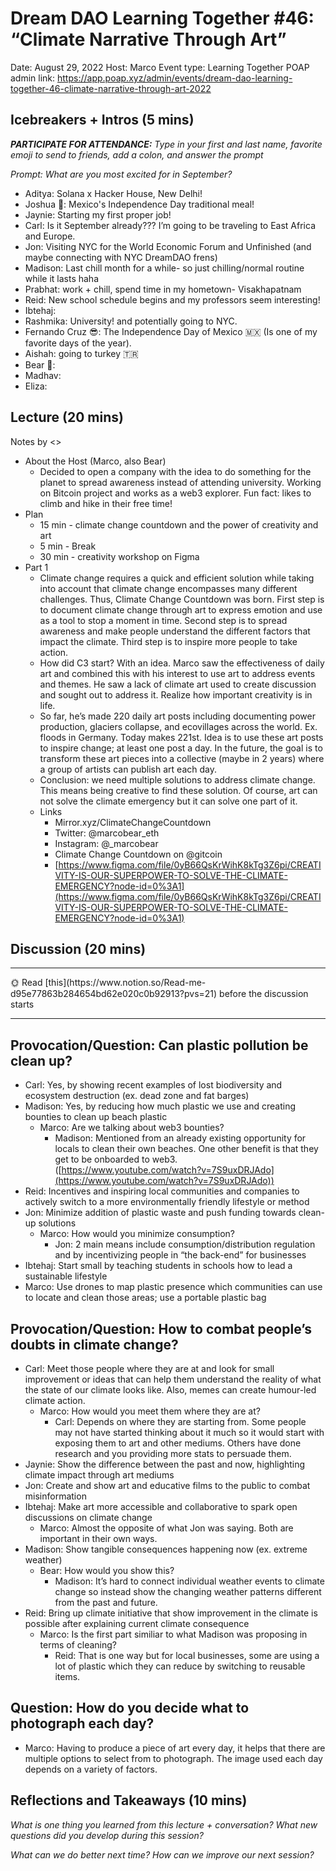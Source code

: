 # Dream DAO Learning Together #46: “Climate Narrative Through Art”

Date: August 29, 2022
Host: Marco
Event type: Learning Together
POAP admin link: https://app.poap.xyz/admin/events/dream-dao-learning-together-46-climate-narrative-through-art-2022

## Icebreakers + Intros (5 mins)

***PARTICIPATE FOR ATTENDANCE:** Type in your first and last name, favorite emoji to send to friends, add a colon, and answer the prompt*

*Prompt: What are you most excited for in September?*

- Aditya: Solana x Hacker House, New Delhi!
- Joshua 🙌: Mexico's Independence Day traditional meal!
- Jaynie: Starting my first proper job!
- Carl: Is it September already??? I’m going to be traveling to East Africa and Europe.
- Jon: Visiting NYC for the World Economic Forum and Unfinished (and maybe connecting with NYC DreamDAO frens)
- Madison: Last chill month for a while- so just chilling/normal routine while it lasts haha
- Prabhat: work + chill, spend time in my hometown- Visakhapatnam
- Reid: New school schedule begins and my professors seem interesting!
- Ibtehaj:
- Rashmika: University! and potentially going to NYC.
- Fernando Cruz 😎: The Independence Day of Mexico 🇲🇽 (Is one of my favorite days of the year).
- Aishah: going to turkey 🇹🇷
- Bear 🐻:
- Madhav:
- Eliza:

## Lecture (20 mins)

Notes by <>

- About the Host (Marco, also Bear)
    - Decided to open a company with the idea to do something for the planet to spread awareness instead of attending university. Working on Bitcoin project and works as a web3 explorer. Fun fact: likes to climb and hike in their free time!
- Plan
    - 15 min - climate change countdown and the power of creativity and art
    - 5 min - Break
    - 30 min - creativity workshop on Figma
- Part 1
    - Climate change requires a quick and efficient solution while taking into account that climate change encompasses many different challenges. Thus, Climate Change Countdown was born. First step is to document climate change through art to express emotion and use as a tool to stop a moment in time. Second step is to spread awareness and make people understand the different factors that impact the climate. Third step is to inspire more people to take action.
    - How did C3 start? With an idea. Marco saw the effectiveness of daily art and combined this with his interest to use art to address events and themes. He saw a lack of climate art used to create discussion and sought out to address it. Realize how important creativity is in life.
    - So far, he’s made 220 daily art posts including documenting power production, glaciers collapse, and ecovillages across the world. Ex. floods in Germany. Today makes 221st. Idea is to use these art posts to inspire change; at least one post a day. In the future, the goal is to transform these art pieces into a collective (maybe in 2 years) where a group of artists can publish art each day.
    - Conclusion: we need multiple solutions to address climate change. This means being creative to find these solution. Of course, art can not solve the climate emergency but it can solve one part of it.
    - Links
        - Mirror.xyz/ClimateChangeCountdown
        - Twitter: @marcobear_eth
        - Instagram: @_marcobear
        - Climate Change Countdown on @gitcoin
        - [https://www.figma.com/file/0yB66QsKrWihK8kTg3Z6pi/CREATIVITY-IS-OUR-SUPERPOWER-TO-SOLVE-THE-CLIMATE-EMERGENCY?node-id=0%3A1](https://www.figma.com/file/0yB66QsKrWihK8kTg3Z6pi/CREATIVITY-IS-OUR-SUPERPOWER-TO-SOLVE-THE-CLIMATE-EMERGENCY?node-id=0%3A1)

## Discussion (20 mins)

---

<aside>
🌞 Read [this](https://www.notion.so/Read-me-d95e77863b284654bd62e020c0b92913?pvs=21) before the discussion starts

</aside>

---

## Provocation/Question: Can plastic pollution be clean up?

- Carl: Yes, by showing recent examples of lost biodiversity and ecosystem destruction (ex. dead zone and fat barges)
- Madison: Yes, by reducing how much plastic we use and creating bounties to clean up beach plastic
    - Marco: Are we talking about web3 bounties?
        - Madison: Mentioned from an already existing opportunity for locals to clean their own beaches. One other benefit is that they get to be onboarded to web3.  ([https://www.youtube.com/watch?v=7S9uxDRJAdo](https://www.youtube.com/watch?v=7S9uxDRJAdo))
- Reid: Incentives and inspiring local communities and companies to actively switch to a more environmentally friendly lifestyle or method
- Jon: Minimize addition of plastic waste and push funding towards clean-up solutions
    - Marco: How would you minimize consumption?
        - Jon: 2 main means include consumption/distribution regulation and by incentivizing people in “the back-end” for businesses
- Ibtehaj: Start small by teaching students in schools how to lead a sustainable lifestyle
- Marco: Use drones to map plastic presence which communities can use to locate and clean those areas; use a portable plastic bag

## Provocation/Question: How to combat people’s doubts in climate change?

- Carl: Meet those people where they are at and look for small improvement or ideas that can help them understand the reality of what the state of our climate looks like. Also, memes can create humour-led climate action.
    - Marco: How would you meet them where they are at?
        - Carl: Depends on where they are starting from. Some people may not have started thinking about it much so it would start with exposing them to art and other mediums. Others have done research and you providing more stats to persuade them.
- Jaynie: Show the difference between the past and now, highlighting climate impact through art mediums
- Jon: Create and show art and educative films to the public to combat misinformation
- Ibtehaj: Make art more accessible and collaborative to spark open discussions on climate change
    - Marco: Almost the opposite of what Jon was saying. Both are important in their own ways.
- Madison: Show tangible consequences happening now (ex. extreme weather)
    - Bear: How would you show this?
        - Madison: It’s hard to connect individual weather events to climate change so instead show the changing weather patterns different from the past and future.
- Reid: Bring up climate initiative that show improvement in the climate is possible after explaining current climate consequence
    - Marco: Is the first part similiar to what Madison was proposing in terms of cleaning?
        - Reid: That is one way but for local businesses, some are using a lot of plastic which they can reduce by switching to reusable items.

## Question: How do you decide what to photograph each day?

- Marco: Having to produce a piece of art every day, it helps that there are multiple options to select from to photograph. The image used each day depends on a variety of factors.

## Reflections and Takeaways (10 mins)

*What is one thing you learned from this lecture + conversation? What new questions did you develop during this session?*

*What can we do better next time? How can we improve our next session?*